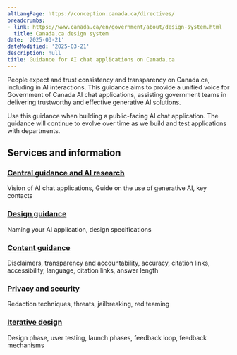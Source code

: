 ```yaml
---
altLangPage: https://conception.canada.ca/directives/
breadcrumbs:
- link: https://www.canada.ca/en/government/about/design-system.html
  title: Canada.ca design system
date: '2025-03-21'
dateModified: '2025-03-21'
description: null
title: Guidance for AI chat applications on Canada.ca
---
```


<p>People expect and trust consistency and transparency on Canada.ca, including in AI interactions. This guidance aims to provide a unified voice for Government of Canada AI chat applications, assisting government teams in delivering trustworthy and effective generative AI solutions.</p>

<p>Use this guidance when building a public-facing AI chat application. The guidance will continue to evolve over time as we build and test applications with departments.</p>

<section>
  <div class="row">
    <h2 class="wb-inv">
      Services and information
    </h2>
    <section class="wb-eqht gc-drmt">
      <div class="col-md-4">
        <section>
          <h3 class="h5">
          <a href="{{ site.url }}/guidance/central-guidance-and-ai-research.html">
            Central guidance and AI research</a>
          </h3>
          <p>
            Vision of AI chat applications, Guide on the use of generative AI, key contacts
          </p>
        </section>
      </div>
      <div class="col-md-4">
        <section>
          <h3 class="h5">
          <a href="{{ site.url }}/guidance/design-guidance.html">
            Design guidance</a>
          </h3>
          <p>
            Naming your AI application, design specifications
          </p>
        </section>
      </div>
      <div class="col-md-4">
        <section>
          <h3 class="h5">
          <a href="{{ site.url }}/guidance/content-guidance.html">
            Content guidance</a>
          </h3>
          <p>
            Disclaimers, transparency and accountability, accuracy, citation links, accessibility, language, citation links, answer length
          </p>
        </section>
      </div>
      <div class="col-md-4">
        <section>
          <h3 class="h5">
          <a href="{{ site.url }}/guidance/privacy-and-security.html">
            Privacy and security</a>
          </h3>
          <p>
            Redaction techniques, threats, jailbreaking, red teaming
          </p>
        </section>
      </div>
      <div class="col-md-4">
        <section>
          <h3 class="h5">
          <a href="{{ site.url }}/guidance/iterative-design.html">
            Iterative design</a>
          </h3>
          <p>
            Design phase, user testing, launch phases, feedback loop, feedback mechanisms
          </p>
        </section>
      </div>
    </section>
  </div>
</section>

